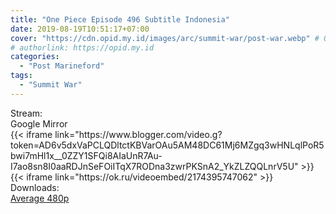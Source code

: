 ```yaml
---
title: "One Piece Episode 496 Subtitle Indonesia"
date: 2019-08-19T10:51:17+07:00
cover: "https://cdn.opid.my.id/images/arc/summit-war/post-war.webp" # Optional, cover
# authorlink: https://opid.my.id
categories:
  - "Post Marineford"
tags:
  - "Summit War"
---
```

<div class="ui menu violet borderless inverted">
  <div class="header item active">
        Stream:
    </div>
  <a class="active item" data-tab="google">
    <i class="google drive icon"></i> Google
  </a>
  <a class="item nounderline" data-tab="mirror">
    <i class="odnoklassniki icon"></i> Mirror
  </a>
</div>
<div class="ui bottom attached tab segment active" style="border:0 !important;" data-tab="google">
{{< iframe link="https://www.blogger.com/video.g?token=AD6v5dxVaPCLQDltctKBVarOAu5AM48DC61Mj6MZgq3wHNLqlPoR5bwi7mHl1x__0ZZY1SFQi8AIaUnR7Au-I7ao8sn8I0aaRDJnSeFOiITqX7RODna3zwrPKSnA2_YkZLZQQLnrV5U" >}}
</div>
<div class="ui bottom attached tab segment" style="border:0 !important;" data-tab="mirror">
{{< iframe link="https://ok.ru/videoembed/2174395747062" >}}
</div>
<div class="ui menu violet borderless inverted">
  <div class="header item active">
        Downloads:
    </div>
  <a class="item nounderline" href="https://ouo.io/tqjdGk" target="_blank" rel="dofollow"><i class="google drive icon"></i>
    Average 480p</a>
</div>